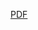 [PDF](..main/CV_2022.pdf)


<object data="../CV_2022.pdf" width="1000" height="1000" type='application/pdf'></object>
